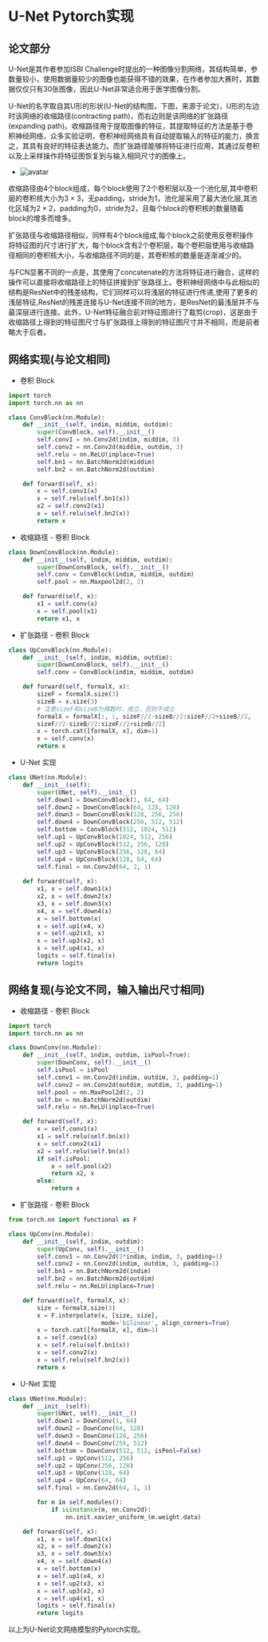 # U-Net Pytorch实现

## 论文部分



U-Net是其作者参加ISBI Challenge时提出的一种图像分割网络，其结构简单，参数量较小，使用数据量较少的图像也能获得不错的效果，在作者参加大赛时，其数据仅仅只有30张图像，因此U-Net非常适合用于医学图像分割。

U-Net的名字取自其U形的形状(U-Net的结构图，下图，来源于论文)，U形的左边时该网络的收缩路径(contracting path)，而右边则是该网络的扩张路径(expanding path)。收缩路径用于提取图像的特征，其提取特征的方法是基于卷积神经网络，众多实验证明，卷积神经网络具有自动提取输入的特征的能力，换言之，其具有良好的特征表达能力。而扩张路径能够将特征进行应用，其通过反卷积以及上采样操作将特征图恢复到与输入相同尺寸的图像上。

- ![avatar](./imgs/unet.png)

收缩路径由4个block组成，每个block使用了2个卷积层以及一个池化层,其中卷积层的卷积核大小为$3\times3$，无padding，stride为1，池化层采用了最大池化层,其池化区域为$2\times2$，padding为0，stride为2，且每个block的卷积核的数量随着block的增多而增多。

扩张路径与收缩路径相似，同样有4个block组成,每个block之前使用反卷积操作将特征图的尺寸进行扩大，每个block含有2个卷积层，每个卷积层使用与收缩路径相同的卷积核大小，与收缩路径不同的是，其卷积核的数量是逐渐减少的。

与FCN显著不同的一点是，其使用了concatenate的方法将特征进行融合，这样的操作可以直接将收缩路径上的特征拼接到扩张路径上。卷积神经网络中与此相似的结构是ResNet中的残差结构，它们同样可以将浅层的特征进行传递,使用了更多的浅层特征,ResNet的残差连接与U-Net连接不同的地方，是ResNet的最浅层并不与最深层进行连接。此外，U-Net特征融合前对特征图进行了裁剪(crop)，这是由于收缩路径上得到的特征图尺寸与扩张路径上得到的特征图尺寸并不相同，而是前者略大于后者。

## 网络实现(与论文相同)

- 卷积 Block

```python
import torch
import torch.nn as nn

class ConvBlock(nn.Module):
    def __init__(self, indim, middim, outdim):
        super(ConvBlock, self).__init__()
        self.conv1 = nn.Conv2d(indim, middim, 3)
        self.conv2 = nn.Conv2d(middim, outdim, 3)
        self.relu = nn.ReLU(inplace=True)
        self.bn1 = nn.BatchNorm2d(middim)
        self.bn2 = nn.BatchNorm2d(outdim)

    def forward(self, x):
        x = self.conv1(x)
        x = self.relu(self.bn1(x))
        x2 = self.conv2(x1)
        x = self.relu(self.bn2(x))
        return x
```

- 收缩路径 - 卷积 Block

```python
class DownConvBlock(nn.Module):
    def __init__(self, indim, middim, outdim):
        super(DownConvBlock, self).__init__()
        self.conv = ConvBlock(indim, middim, outdim)
        self.pool = nn.Maxpool2d(2, 2)

    def forward(self, x):
        x1 = self.conv(x)
        x = self.pool(x1)
        return x1, x
```

- 扩张路径 - 卷积 Block

```python
class UpConvBlock(nn.Module):
    def __init__(self, indim, middim, outdim):
        super(DownConvBlock, self).__init__()
        self.conv = ConvBlock(indim, middim, outdim)

    def forward(self, formalX, x):
        sizeF = formalX.size(3)
        sizeB = x.size(3)
        # 注意sizeF和sizeB为偶数时，成立，否则不成立
        formalX = formalX[:, :, sizeF//2-sizeB//2:sizeF//2+sizeB//2,
        sizeF//2-sizeB//2:sizeF//2+sizeB//2]
        x = torch.cat([formalX, x], dim=1)
        x = self.conv(x)
        return x
```

- U-Net 实现

```python
class UNet(nn.Module):
	def __init__(self):
        super(UNet, self).__init__()
        self.down1 = DownConvBlock(1, 64, 64)
        self.down2 = DownConvBlock(64, 128, 128)
        self.down3 = DownConvBlock(128, 256, 256)
        self.down4 = DownConvBlock(256, 512, 512)
        self.bottom = ConvBlock(512, 1024, 512)
        self.up1 = UpConvBlock(1024, 512, 256)
        self.up2 = UpConvBlock(512, 256, 128)
        self.up3 = UpConvBlock(256, 128, 64)
        self.up4 = UpConvBlock(128, 64, 64)
        self.final = nn.Conv2d(64, 2, 1)
       
    def forward(self, x):
        x1, x = self.down1(x)
        x2, x = self.down2(x)
        x3, x = self.down3(x)
        x4, x = self.down4(x)
        x = self.bottom(x)
        x = self.up1(x4, x)
        x = self.up2(x3, x)
        x = self.up3(x2, x)
        x = self.up4(x1, x)
        logits = self.final(x)
        return logits
```

## 网络复现(与论文不同，输入输出尺寸相同)

- 收缩路径 - 卷积 Block

```python
import torch
import torch.nn as nn

class DownConv(nn.Module):
    def __init__(self, indim, outdim, isPool=True):
        super(DownConv, self).__init__()
        self.isPool = isPool
        self.conv1 = nn.Conv2d(indim, outdim, 3, padding=1)
        self.conv2 = nn.Conv2d(outdim, outdim, 3, padding=1)
        self.pool = nn.MaxPool2d(2, 2)
        self.bn = nn.BatchNorm2d(outdim)
        self.relu = nn.ReLU(inplace=True)

    def forward(self, x):
        x = self.conv1(x)
        x1 = self.relu(self.bn(x))
        x = self.conv2(x1)
        x2 = self.relu(self.bn(x))
        if self.isPool:
            x = self.pool(x2)
            return x2, x
        else:
            return x
```

- 扩张路径 - 卷积 Block

```python
from torch.nn import functional as F

class UpConv(nn.Module):
    def __init__(self, indim, outdim):
        super(UpConv, self).__init__()
        self.conv1 = nn.Conv2d(2*indim, indim, 3, padding=1)
        self.conv2 = nn.Conv2d(indim, outdim, 3, padding=1)
        self.bn1 = nn.BatchNorm2d(indim)
        self.bn2 = nn.BatchNorm2d(outdim)
        self.relu = nn.ReLU(inplace=True)

    def forward(self, formalX, x):
        size = formalX.size(3)
        x = F.interpolate(x, [size, size],
                          mode='bilinear', align_corners=True)
        x = torch.cat([formalX, x], dim=1)
        x = self.conv1(x)
        x = self.relu(self.bn1(x))
        x = self.conv2(x)
        x = self.relu(self.bn2(x))
        return x
```

- U-Net 实现

```python
class UNet(nn.Module):
    def __init__(self):
        super(UNet, self).__init__()
        self.down1 = DownConv(1, 64)
        self.down2 = DownConv(64, 128)
        self.down3 = DownConv(128, 256)
        self.down4 = DownConv(256, 512)
        self.bottom = DownConv(512, 512, isPool=False)
        self.up1 = UpConv(512, 256)
        self.up2 = UpConv(256, 128)
        self.up3 = UpConv(128, 64)
        self.up4 = UpConv(64, 64)
        self.final = nn.Conv2d(64, 1, 1)

        for m in self.modules():
            if isinstance(m, nn.Conv2d):
                nn.init.xavier_uniform_(m.weight.data)

    def forward(self, x):
        x1, x = self.down1(x)
        x2, x = self.down2(x)
        x3, x = self.down3(x)
        x4, x = self.down4(x)
        x = self.bottom(x)
        x = self.up1(x4, x)
        x = self.up2(x3, x)
        x = self.up3(x2, x)
        x = self.up4(x1, x)
        logits = self.final(x)
        return logits
```

以上为U-Net论文网络模型的Pytorch实现。

​      